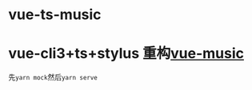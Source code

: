 # vue-ts-music

# vue-cli3+ts+stylus 重构[vue-music](https://github.com/GitHubzhangshuai/vue-music)
先```yarn mock```然后```yarn serve```